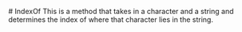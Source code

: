 # IndexOf
This is a method that takes in a character and a string and determines the index of where that character lies in the string.
